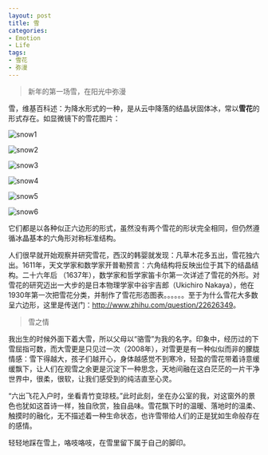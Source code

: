 ```yaml
---
layout: post
title: 雪
categories:
- Emotion
- Life
tags:
- 雪花
- 弥漫
---
```


> 新年的第一场雪，在阳光中弥漫  

雪，维基百科述：为降水形式的一种，是从云中降落的结晶状固体冰，常以**雪花**的形式存在。如显微镜下的雪花图片：  

![snow1](https://ws4.sinaimg.cn/large/006tKfTcly1fitho6oxvqj30d10go765.jpg)  

![snow2](https://ws2.sinaimg.cn/large/006tKfTcly1fitho8eq54j30b408cq36.jpg)  

![snow3](https://ws3.sinaimg.cn/large/006tKfTcly1fitho9tycgj30b40b43z3.jpg)  

![snow4](https://ws4.sinaimg.cn/large/006tKfTcly1fithoseeluj30h20a2jz5.jpg)  

![snow5](https://ws1.sinaimg.cn/large/006tKfTcly1fithp3841ej30h20a2jz5.jpg)  

![snow6](https://ws1.sinaimg.cn/large/006tKfTcly1fithp55haaj30dw0adae3.jpg)  

它们都是以各种似正六边形的形式，虽然没有两个雪花的形状完全相同，但仍然遵循冰晶基本的六角形对称标准结构。  

人们很早就开始观察并研究雪花，西汉的韩婴就发现：凡草木花多五出，雪花独六出。1611年，天文学家和数学家开普勒预言：六角结构将反映出位于其下的结晶结构。二十六年后 （1637年），数学家和哲学家笛卡尔第一次详述了雪花的外形。对雪花的研究迈出一大步的是日本物理学家中谷宇吉郎（Ukichiro Nakaya），他在1930年第一次把雪花分类，并制作了雪花形态图表。。。。。。至于为什么雪花大多数呈六边形，这里是传送门：<http://www.zhihu.com/question/22626349>。  

> 雪之情  

我出生的时候外面下着大雪，所以父母以“骆雪”为我的名字。印象中，经历过的下雪屈指可数，而大雪更是只见过一次（2008年），对雪更是有一种似似而非的朦胧情感：雪下得越大，孩子们越开心，身体越感觉不到寒冷，轻盈的雪花带着诗意缓缓飘下，让人们在观雪之余更是沉淀下一种思念，天地间融在这白茫茫的一片干净世界中，很柔，很软，让我们感受到的纯洁直至心灵。  

“六出飞花入户时，坐看青竹变琼枝。”此时此刻，坐在办公室的我，对这窗外的景色也犹如这首诗一样，独自欣赏，独自品味。雪花飘下时的温暖、落地时的温柔、触摸时的融化，无不描述着一种生命状态，也许雪带给人们的正是犹如生命般存在的感情。  

轻轻地踩在雪上，咯吱咯吱，在雪里留下属于自己的脚印。  
